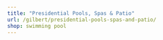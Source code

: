 ```yaml
---
title: "Presidential Pools, Spas & Patio"
url: /gilbert/presidential-pools-spas-and-patio/
shop: swimming pool
---
```

